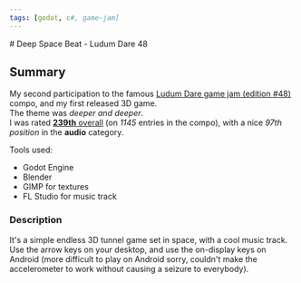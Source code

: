 ```yaml
---
tags: [godot, c#, game-jam]
---
```

<Back name="Projects" />
# Deep Space Beat - Ludum Dare 48

<ProjectCard
    language="Godot/C#"
    date="2021"
    status="finished"
    url="https://github.com/Srynetix/ludumdare48"
    :screenshots="['/images/deep-space-beat.gif']"
/>

## Summary

My second participation to the famous [Ludum Dare game jam (edition #48)](https://ldjam.com/events/ludum-dare/48/) compo, and my first released 3D game.  
The theme was *deeper and deeper*.  
I was rated [**239th** overall](https://ldjam.com/events/ludum-dare/48/deep-space-beat) (on *1145* entries in the compo), with a nice *97th position* in the **audio** category.

Tools used:
- Godot Engine
- Blender
- GIMP for textures
- FL Studio for music track

### Description

It's a simple endless 3D tunnel game set in space, with a cool music track.
Use the arrow keys on your desktop, and use the on-display keys on Android (more difficult to play on Android sorry, couldn't make the accelerometer to work without causing a seizure to everybody).
